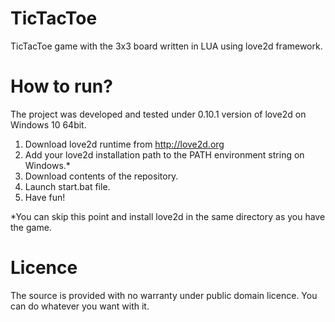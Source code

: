 TicTacToe
====

TicTacToe game with the 3x3 board written in LUA using love2d framework.

How to run?
====

The project was developed and tested under 0.10.1 version of love2d on Windows 10 64bit.

1. Download love2d runtime from http://love2d.org
2. Add your love2d installation path to the PATH environment string on Windows.* 
3. Download contents of the repository.
4. Launch start.bat file.
5. Have fun!

*You can skip this point and install love2d in the same directory as you have the game.

Licence
====

The source is provided with no warranty under public domain licence. You can do whatever you want with it.
